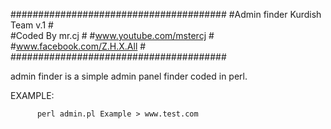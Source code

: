 #######################################
#Admin finder Kurdish Team  v.1       #             
#Coded By mr.cj                       #
#www.youtube.com/mstercj              #
#www.facebook.com/Z.H.X.All           #
####################################### 

admin finder is a simple admin panel finder coded in perl. 




         

EXAMPLE:

          perl admin.pl Example > www.test.com
			   
